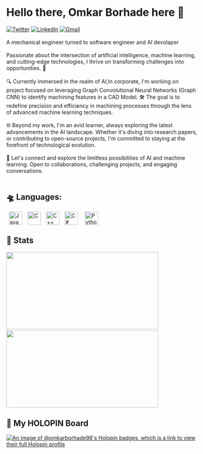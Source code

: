 # Hello there, Omkar Borhade here 👋

[![Twitter](https://img.shields.io/badge/-Omkar_Borhade98-black?style=flat-square&logo=twitter&logoColor=white&link=https://twitter.com/Omkar_Borhade98)](https://twitter.com/Omkar_Borhade98)
[![LinkedIn](https://img.shields.io/badge/-Omkar%20Borhade-blue?style=flat-square&logo=Linkedin&logoColor=white&link=https://www.linkedin.com/in/omkar-borhade-52777b131/)](https://www.linkedin.com/in/omkar-borhade-52777b131/)
[![Gmail](https://img.shields.io/badge/-omkarborhade121@gmail.com-c14438?style=flat-square&logo=Gmail&logoColor=white&link=mailto:omkarborhade121@gmail.com)](mailto:omkarborhade121@gmail.com)</br>
</br>
A mechanical engineer turned to software engineer and AI devolaper</br>
</br>
Passionate about the intersection of artificial intelligence, machine learning, and cutting-edge technologies, I thrive on transforming challenges into opportunities. 🌟
</br></br>
🔍 Currently immersed in the realm of AI,In corporate, I'm working on project focused on leveraging Graph Convolutional Neural Networks (Graph CNN) to identify machining features in a CAD Model. 🛠️ The goal is to redefine precision and efficiency in machining processes through the lens of advanced machine learning techniques.
</br></br>
🌐 Beyond my work, I'm an avid learner, always exploring the latest advancements in the AI landscape. Whether it's diving into research papers, or contributing to open-source projects, I'm committed to staying at the forefront of technological evolution.
</br></br>
👥 Let's connect and explore the limitless possibilities of AI and machine learning. Open to collaborations, challenging projects, and engaging conversations.
</br></br>

## 🛸 Languages:
<div>
<img align="left" alt="Java" width="35px" hspace ="7" src="https://cdn-icons-png.flaticon.com/512/226/226777.png" />
<img align="left" alt="C" width="35px" hspace ="7" src="https://upload.wikimedia.org/wikipedia/commons/thumb/1/18/C_Programming_Language.svg/695px-C_Programming_Language.svg.png" />
<img align="left" alt="C++" width="35px" hspace ="7" src="https://upload.wikimedia.org/wikipedia/commons/thumb/1/18/ISO_C%2B%2B_Logo.svg/1822px-ISO_C%2B%2B_Logo.svg.png" />
<img align="left" alt="C#" width="35px" hspace ="7" src="https://upload.wikimedia.org/wikipedia/commons/thumb/b/bd/Logo_C_sharp.svg/1200px-Logo_C_sharp.svg.png" />
<img align="left" alt="Python" width="35px" hspace ="11" src="https://upload.wikimedia.org/wikipedia/commons/thumb/c/c3/Python-logo-notext.svg/1200px-Python-logo-notext.svg.png" />
</div>
</br>
</br>

## 💯 Stats
<p float="left">
  <img width="401" height="203" src="https://github-readme-stats.vercel.app/api?username=omkarborhade98&show_icons=true&theme=dark" />
  &nbsp;&nbsp;&nbsp;&nbsp;&nbsp;
  <img width="401" height="203" src="https://github-readme-streak-stats.herokuapp.com/?user=omkarborhade98&theme=dark" />
 </p>

## 🎨 My HOLOPIN Board 
[![An image of @omkarborhade98's Holopin badges, which is a link to view their full Holopin profile](https://holopin.me/omkarborhade98)](https://holopin.io/@omkarborhade98)
  
